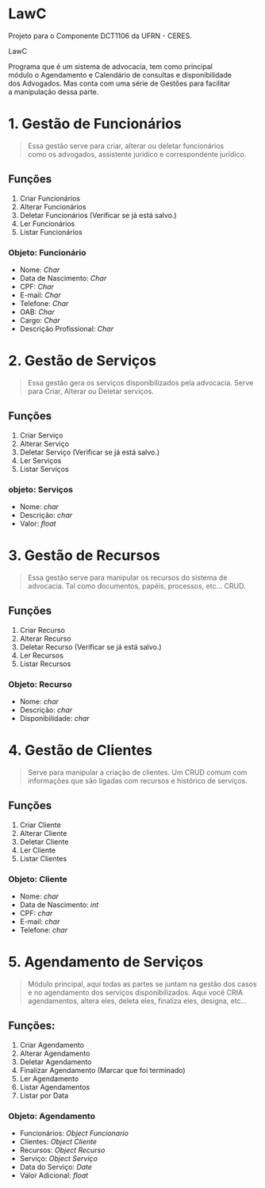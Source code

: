 # LawC
Projeto para o Componente DCT1106 da UFRN - CERES.

LawC

Programa que é um sistema de advocacia, tem como principal  
módulo o Agendamento e Calendário de consultas e disponibilidade  
dos Advogados. Mas conta com uma série de Gestões para facilitar  
a manipulação dessa parte.

# 1. Gestão de Funcionários
> Essa gestão serve para criar, alterar ou deletar funcionários  
como os advogados, assistente jurídico e correspondente jurídico.  

## Funções
1. Criar Funcionários
2. Alterar Funcionários
3. Deletar Funcionários (Verificar se já está salvo.)
4. Ler Funcionários
5. Listar Funcionários

### Objeto: Funcionário
- Nome: *Char*<br>
- Data de Nascimento: *Char*<br>
- CPF: *Char*<br>
- E-mail: *Char*<br>
- Telefone: *Char*<br>
- OAB: *Char*<br>
- Cargo: *Char*<br>
- Descrição Profissional: *Char*<br>

# 2. Gestão de Serviços
> Essa gestão gera os serviços disponibilizados pela advocacia.
Serve para Criar, Alterar ou Deletar serviços. 

## Funções
1. Criar Serviço
2. Alterar Serviço
3. Deletar Serviço (Verificar se já está salvo.)
4. Ler Serviços
5. Listar Serviços

### objeto: Serviços
- Nome: *char*<br>
- Descrição: *char*<br>
- Valor: *float*<br>

# 3. Gestão de Recursos
> Essa gestão serve para manipular os recursos do sistema de advocacia. 
Tal como documentos, papéis, processos, etc... CRUD.

## Funções
1. Criar Recurso
2. Alterar Recurso
3. Deletar Recurso (Verificar se já está salvo.)
4. Ler Recursos
5. Listar Recursos

### Objeto: Recurso
- Nome: *char*<br>
- Descrição: *char*<br>
- Disponibilidade: *char*<br>

# 4. Gestão de Clientes
> Serve para manipular a criação de clientes. Um CRUD comum com informações que são ligadas com recursos e histórico de serviços.

## Funções
1. Criar Cliente                        
2. Alterar Cliente
3. Deletar Cliente
4. Ler Cliente
5. Listar Clientes

### Objeto: Cliente
- Nome: *char*<br>
- Data de Nascimento: *int*<br>
- CPF: *char*<br>
- E-mail: *char*<br>
- Telefone: *char*<br>

# 5. Agendamento de Serviços
> Módulo principal, aqui todas as partes se juntam na gestão dos casos
e no agendamento dos serviços disponibilizados. Aqui você CRIA agendamentos,
altera eles, deleta eles, finaliza eles, designa, etc...

## Funções:
1. Criar Agendamento
2. Alterar Agendamento
3. Deletar Agendamento
4. Finalizar Agendamento (Marcar que foi terminado)
5. Ler Agendamento
6. Listar Agendamentos
7. Listar por Data

### Objeto: Agendamento
- Funcionários: *Object Funcionario*<br>
- Clientes: *Object Cliente*<br>
- Recursos: *Object Recurso*<br>
- Serviço: *Object Serviço*<br>
- Data do Serviço: *Date*<br>
- Valor Adicional: *float*<br>
